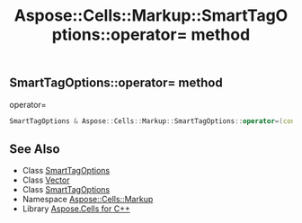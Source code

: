 ﻿---
title: Aspose::Cells::Markup::SmartTagOptions::operator= method
linktitle: operator=
second_title: Aspose.Cells for C++ API Reference
description: 'Aspose::Cells::Markup::SmartTagOptions::operator= method. operator= in C++.'
type: docs
weight: 300
url: /cpp/aspose.cells.markup/smarttagoptions/operator_asm/
---
## SmartTagOptions::operator= method


operator=

```cpp
SmartTagOptions & Aspose::Cells::Markup::SmartTagOptions::operator=(const SmartTagOptions &src)
```

## See Also

* Class [SmartTagOptions](../)
* Class [Vector](../../../aspose.cells/vector/)
* Class [SmartTagOptions](../)
* Namespace [Aspose::Cells::Markup](../../)
* Library [Aspose.Cells for C++](../../../)
